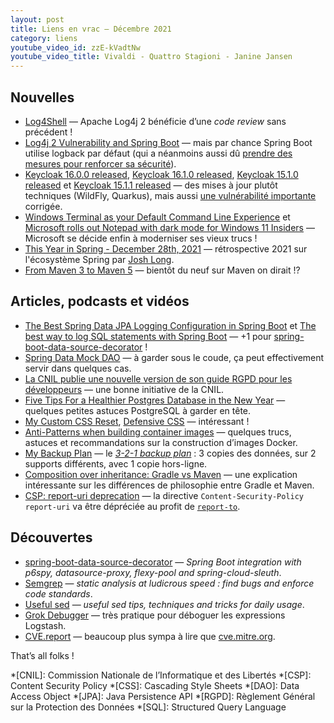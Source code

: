 ```yaml
---
layout: post
title: Liens en vrac — Décembre 2021
category: liens
youtube_video_id: zzE-kVadtNw
youtube_video_title: Vivaldi - Quattro Stagioni - Janine Jansen
---
```


## Nouvelles

- [Log4Shell](https://github.com/snyk-labs/awesome-log4shell)
  — Apache Log4j 2 bénéficie d’une _code review_ sans précédent !
- [Log4j 2 Vulnerability and Spring Boot](https://spring.io/blog/2021/12/10/log4j2-vulnerability-and-spring-boot)
  — mais par chance Spring Boot utilise logback par défaut (qui a néanmoins aussi dû
  [prendre des mesures pour renforcer sa sécurité](http://mailman.qos.ch/pipermail/announce/2021/000165.html)).
- [Keycloak 16.0.0 released](https://www.keycloak.org/2021/12/keycloak-1600-released),
  [Keycloak 16.1.0 released](https://www.keycloak.org/2021/12/keycloak-1610-released),
  [Keycloak 15.1.0 released](https://www.keycloak.org/2021/12/keycloak-1510-released.html) et
  [Keycloak 15.1.1 released](https://www.keycloak.org/2021/12/keycloak-1511-released)
  — des mises à jour plutôt techniques (WildFly, Quarkus), mais aussi
  [une vulnérabilité importante](https://www.keycloak.org/2021/12/cve) corrigée.
- [Windows Terminal as your Default Command Line Experience](https://devblogs.microsoft.com/commandline/windows-terminal-as-your-default-command-line-experience/)
  et
  [Microsoft rolls out Notepad with dark mode for Windows 11 Insiders](https://www.theverge.com/2021/12/7/22822651/microsoft-windows-11-notepad-redesign-find-replace-insider)
  — Microsoft se décide enfin à moderniser ses vieux trucs !
- [This Year in Spring - December 28th, 2021](https://spring.io/blog/2021/12/28/this-year-in-spring-december-28th-2021)
  — rétrospective 2021 sur l'écosystème Spring par [Josh Long](https://twitter.com/starbuxman).
- [From Maven 3 to Maven 5](https://www.javaadvent.com/2021/12/from-maven-3-to-maven-5.html)
  — bientôt du neuf sur Maven on dirait !?

## Articles, podcasts et vidéos

- [The Best Spring Data JPA Logging Configuration in Spring Boot](https://thorben-janssen.com/spring-data-jpa-logging/)
  et [The best way to log SQL statements with Spring Boot](https://vladmihalcea.com/log-sql-spring-boot/)
  — +1 pour [spring-boot-data-source-decorator](https://github.com/gavlyukovskiy/spring-boot-data-source-decorator) !
- [Spring Data Mock DAO](https://www.javacodegeeks.com/2021/12/spring-data-mock-dao.html)
  — à garder sous le coude, ça peut effectivement servir dans quelques cas.
- [La CNIL publie une nouvelle version de son guide RGPD pour les développeurs](https://www.cnil.fr/fr/la-cnil-publie-une-nouvelle-version-de-son-guide-rgpd-pour-les-developpeurs)
  — une bonne initiative de la CNIL.
- [Five Tips For a Healthier Postgres Database in the New Year](https://blog.crunchydata.com/blog/five-tips-for-a-healthier-postgres-database-in-the-new-year)
  — quelques petites astuces PostgreSQL à garder en tête.
- [My Custom CSS Reset](https://www.joshwcomeau.com/css/custom-css-reset/),
  [Defensive CSS](https://ishadeed.com/article/defensive-css/)
  — intéressant !
- [Anti-Patterns when building container images](https://jpetazzo.github.io/2021/11/30/docker-build-container-images-antipatterns/)
  — quelques trucs, astuces et recommandations sur la construction d’images Docker.
- [My Backup Plan](https://www.jeffgeerling.com/blog/2021/my-backup-plan)
  — le [_3-2-1 backup plan_](https://en.wikipedia.org/wiki/Backup#3-2-1_rule) : 3 copies des données, sur 2 supports
  différents, avec 1 copie hors-ligne.
- [Composition over inheritance: Gradle vs Maven](https://melix.github.io/blog/2021/12/composition-in-gradle.html)
  — une explication intéressante sur les différences de philosophie entre Gradle et Maven.
- [CSP: report-uri deprecation](https://developer.mozilla.org/en-US/docs/Web/HTTP/Headers/Content-Security-Policy/report-uri)
  — la directive `Content-Security-Policy` `report-uri` va être dépréciée au profit de
  [`report-to`](https://developer.mozilla.org/en-US/docs/Web/HTTP/Headers/Content-Security-Policy/report-to).

## Découvertes

- [spring-boot-data-source-decorator](https://github.com/gavlyukovskiy/spring-boot-data-source-decorator)
  — _Spring Boot integration with p6spy, datasource-proxy, flexy-pool and spring-cloud-sleuth_.
- [Semgrep](https://semgrep.dev/)
  — _static analysis at ludicrous speed : find bugs and enforce code standards_.
- [Useful sed](https://github.com/adrianscheff/useful-sed)
  — _useful sed tips, techniques and tricks for daily usage_.
- [Grok Debugger](https://grokdebug.herokuapp.com/)
  — très pratique pour déboguer les expressions Logstash.
- [CVE.report](https://cve.report)
  — beaucoup plus sympa à lire que [cve.mitre.org](https://cve.mitre.org/).

That’s all folks !

<!-- prettier-ignore-start -->
*[CNIL]: Commission Nationale de l’Informatique et des Libertés
*[CSP]: Content Security Policy
*[CSS]: Cascading Style Sheets
*[DAO]: Data Access Object
*[JPA]: Java Persistence API
*[RGPD]: Règlement Général sur la Protection des Données
*[SQL]: Structured Query Language
<!-- prettier-ignore-end -->
